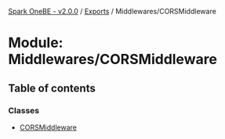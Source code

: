 [Spark OneBE - v2.0.0](../README.md) / [Exports](../modules.md) / Middlewares/CORSMiddleware

# Module: Middlewares/CORSMiddleware

## Table of contents

### Classes

- [CORSMiddleware](../classes/Middlewares_CORSMiddleware.CORSMiddleware.md)
